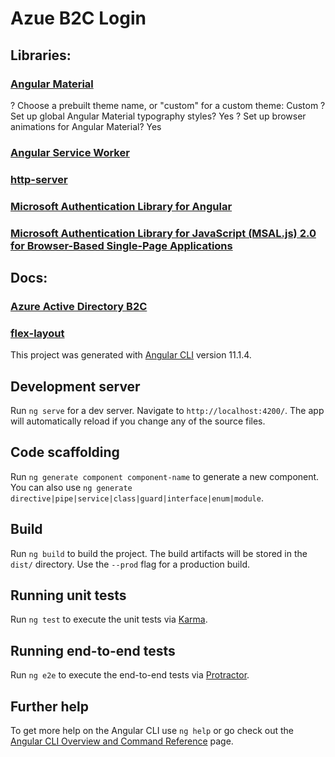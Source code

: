# Azue B2C Login 




## Libraries:

### [Angular Material](https://material.angular.io/guide/getting-started)
? Choose a prebuilt theme name, or "custom" for a custom theme: Custom
? Set up global Angular Material typography styles? Yes
? Set up browser animations for Angular Material? Yes

### [Angular Service Worker](https://angular.io/guide/service-worker-getting-started)
### [http-server](https://github.com/http-party/http-server)


### [Microsoft Authentication Library for Angular](https://www.npmjs.com/package/@azure/msal-angular)
### [Microsoft Authentication Library for JavaScript (MSAL.js) 2.0 for Browser-Based Single-Page Applications](https://www.npmjs.com/package/@azure/msal-browser)


## Docs:

### [Azure Active Directory B2C](https://docs.microsoft.com/en-us/azure/active-directory-b2c/)
### [flex-layout](https://github.com/angular/flex-layout/wiki)



This project was generated with [Angular CLI](https://github.com/angular/angular-cli) version 11.1.4.

## Development server

Run `ng serve` for a dev server. Navigate to `http://localhost:4200/`. The app will automatically reload if you change any of the source files.

## Code scaffolding

Run `ng generate component component-name` to generate a new component. You can also use `ng generate directive|pipe|service|class|guard|interface|enum|module`.

## Build

Run `ng build` to build the project. The build artifacts will be stored in the `dist/` directory. Use the `--prod` flag for a production build.

## Running unit tests

Run `ng test` to execute the unit tests via [Karma](https://karma-runner.github.io).

## Running end-to-end tests

Run `ng e2e` to execute the end-to-end tests via [Protractor](http://www.protractortest.org/).

## Further help

To get more help on the Angular CLI use `ng help` or go check out the [Angular CLI Overview and Command Reference](https://angular.io/cli) page.
